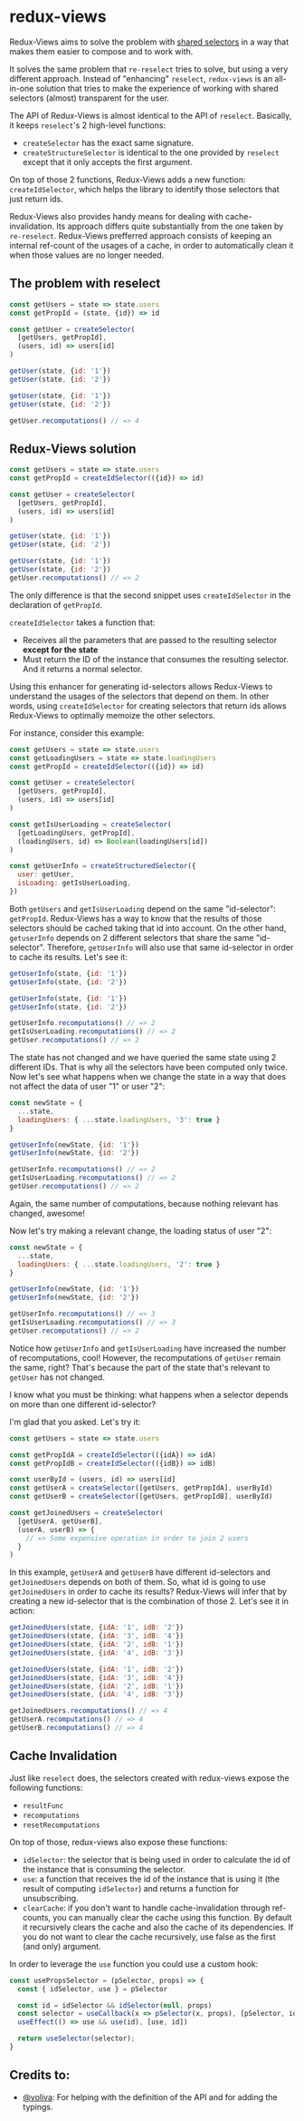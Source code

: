 # redux-views

Redux-Views aims to solve the problem with [shared selectors](https://github.com/reduxjs/reselect#sharing-selectors-with-props-across-multiple-component-instances) in a way that makes them easier to compose and to work with.

It solves the same problem that `re-reselect` tries to solve, but using a very different approach. Instead of
"enhancing" `reselect`, `redux-views` is an all-in-one solution that tries to make the experience of working
with shared selectors (almost) transparent for the user.

The API of Redux-Views is almost identical to the API of `reselect`. Basically, it keeps `reselect`'s 2 high-level functions:
- `createSelector` has the exact same signature.
- `createStructureSelector` is identical to the one provided by `reselect` except that it only accepts the first argument.

On top of those 2 functions, Redux-Views adds a new function: `createIdSelector`, which helps the library to identify those selectors that just return ids.

Redux-Views also provides handy means for dealing with cache-invalidation. Its approach differs quite substantially from the one taken by `re-reselect`. Redux-Views prefferred approach consists of keeping an internal ref-count of the usages of a cache, in order to automatically clean it when those values are no longer needed.

## The problem with reselect

```js
const getUsers = state => state.users
const getPropId = (state, {id}) => id

const getUser = createSelector(
  [getUsers, getPropId],
  (users, id) => users[id]
)

getUser(state, {id: '1'})
getUser(state, {id: '2'})

getUser(state, {id: '1'})
getUser(state, {id: '2'})

getUser.recomputations() // => 4
```

## Redux-Views solution

```js
const getUsers = state => state.users
const getPropId = createIdSelector(({id}) => id)

const getUser = createSelector(
  [getUsers, getPropId],
  (users, id) => users[id]
)

getUser(state, {id: '1'})
getUser(state, {id: '2'})

getUser(state, {id: '1'})
getUser(state, {id: '2'})
getUser.recomputations() // => 2
```

The only difference is that the second snippet uses `createIdSelector` in the declaration of `getPropId`.

`createIdSelector` takes a function that:
- Receives all the parameters that are passed to the resulting selector __except for the state__
- Must return the ID of the instance that consumes the resulting selector.
And it returns a normal selector.

Using this enhancer for generating id-selectors allows Redux-Views to understand the usages of the selectors that depend on them. In other words, using `createIdSelector` for creating selectors that return ids allows Redux-Views to optimally memoize the other selectors.

For instance, consider this example:

```js
const getUsers = state => state.users
const getLoadingUsers = state => state.loadingUsers
const getPropId = createIdSelector(({id}) => id)

const getUser = createSelector(
  [getUsers, getPropId],
  (users, id) => users[id]
)

const getIsUserLoading = createSelector(
  [getLoadingUsers, getPropId],
  (loadingUsers, id) => Boolean(loadingUsers[id])
)

const getUserInfo = createStructuredSelector({
  user: getUser,
  isLoading: getIsUserLoading,
})
```

Both `getUsers` and `getIsUserLoading` depend on the same "id-selector": `getPropId`. Redux-Views has a way to know that the results of those selectors should be cached taking that id into account. On the other hand, `getuserInfo` depends on 2 different selectors that share the same "id-selector". Therefore, `getUserInfo` will also use that same id-selector in order to cache its results. Let's see it:

```js
getUserInfo(state, {id: '1'})
getUserInfo(state, {id: '2'})

getUserInfo(state, {id: '1'})
getUserInfo(state, {id: '2'})

getUserInfo.recomputations() // => 2
getIsUserLoading.recomputations() // => 2
getUser.recomputations() // => 2
```

The state has not changed and we have queried the same state using 2 different IDs. That is why all the selectors have been computed only twice. Now let's see what happens when we change the state in a way that does not affect the data of user "1" or user "2":

```js
const newState = {
  ...state,
  loadingUsers: { ...state.loadingUsers, '3': true }
}

getUserInfo(newState, {id: '1'})
getUserInfo(newState, {id: '2'})

getUserInfo.recomputations() // => 2
getIsUserLoading.recomputations() // => 2
getUser.recomputations() // => 2
```

Again, the same number of computations, because nothing relevant has changed, awesome!

Now let's try making a relevant change, the loading status of user "2":

```js
const newState = {
  ...state,
  loadingUsers: { ...state.loadingUsers, '2': true }
}

getUserInfo(newState, {id: '1'})
getUserInfo(newState, {id: '2'})

getUserInfo.recomputations() // => 3
getIsUserLoading.recomputations() // => 3
getUser.recomputations() // => 2
```

Notice how `getUserInfo` and `getIsUserLoading` have increased the number of recomputations, cool! However, the recomputations of `getUser` remain the same, right? That's because the part of the state that's relevant to `getUser` has not changed.

I know what you must be thinking: what happens when a selector depends on more than one different id-selector?

I'm glad that you asked. Let's try it:

```js
const getUsers = state => state.users

const getPropIdA = createIdSelector(({idA}) => idA)
const getPropIdB = createIdSelector(({idB}) => idB)

const userById = (users, id) => users[id]
const getUserA = createSelector([getUsers, getPropIdA], userById)
const getUserB = createSelector([getUsers, getPropIdB], userById)

const getJoinedUsers = createSelector(
  [getUserA, getUserB],
  (userA, userB) => {
    // => Some expensive operation in order to join 2 users
  }
)
```

In this example, `getUserA` and `getUserB` have different id-selectors and `getJoinedUsers` depends on both of them. So, what id is going to use `getJoinedUsers` in order to cache its results? Redux-Views will infer that by creating a new id-selector that is the combination of those 2. Let's see it in action:

```js
getJoinedUsers(state, {idA: '1', idB: '2'})
getJoinedUsers(state, {idA: '3', idB: '4'})
getJoinedUsers(state, {idA: '2', idB: '1'})
getJoinedUsers(state, {idA: '4', idB: '3'})

getJoinedUsers(state, {idA: '1', idB: '2'})
getJoinedUsers(state, {idA: '3', idB: '4'})
getJoinedUsers(state, {idA: '2', idB: '1'})
getJoinedUsers(state, {idA: '4', idB: '3'})

getJoinedUsers.recomputations() // => 4
getUserA.recomputations() // => 4
getUserB.recomputations() // => 4
```

## Cache Invalidation

Just like `reselect` does, the selectors created with redux-views expose the following functions:
- `resultFunc`
- `recomputations`
- `resetRecomputations`

On top of those, redux-views also expose these functions:

- `idSelector`: the selector that is being used in order to calculate the id of the instance that is consuming the selector.
- `use`: a function that receives the id of the instance that is using it (the result of computing `idSelector`) and returns a function for unsubscribing.
- `clearCache`: if you don't want to handle cache-invalidation through ref-counts, you can manually clear the cache using this function. By default it recursively clears the cache and also the cache of its dependencies. If you do not want to clear the cache recursively, use false as the first (and only) argument.

In order to leverage the `use` function you could use a custom hook:

```js
const usePropsSelector = (pSelector, props) => {
  const { idSelector, use } = pSelector

  const id = idSelector && idSelector(null, props)
  const selector = useCallback(x => pSelector(x, props), [pSelector, id])
  useEffect(() => use && use(id), [use, id])

  return useSelector(selector);
}
```

## Credits to:
- [@voliva](https://github.com/voliva/): For helping with the definition of the API and for adding the typings.
